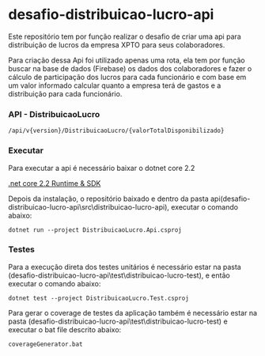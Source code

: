 # desafio-distribuicao-lucro-api
Este repositório tem por função realizar o desafio de criar uma api para distribuição de lucros da empresa XPTO para seus colaboradores.

Para criação dessa Api foi utilizado apenas uma rota, ela tem por função buscar na base de dados (Firebase) os dados dos colaboradores e fazer o cálculo de participação dos lucros para cada funcionário e com base em um valor informado calcular quanto a empresa terá de gastos e a distribuição para cada funcionário.

### API - DistribuicaoLucro
```
/api/v{version}/DistribuicaoLucro/{valorTotalDisponibilizado}
```

### Executar

Para executar a api é necessário baixar o dotnet core 2.2

[.net core 2.2 Runtime & SDK](https://dotnet.microsoft.com/download/dotnet-core/2.2)

Depois da instalação, o repositório baixado e dentro da pasta api(desafio-distribuicao-lucro-api\src\distribuicao-lucro-api), executar o comando abaixo:
```
dotnet run --project DistribuicaoLucro.Api.csproj
```

### Testes

Para a execução direta dos testes unitários é necessário estar na pasta (desafio-distribuicao-lucro-api\test\distribuicao-lucro-test), e então executar o comando abaixo:
```
dotnet test --project DistribuicaoLucro.Test.csproj
```

Para gerar o coverage de testes da aplicação também é necessário estar na pasta (desafio-distribuicao-lucro-api\test\distribuicao-lucro-test) e executar o bat file descrito abaixo:
```
coverageGenerator.bat
```
